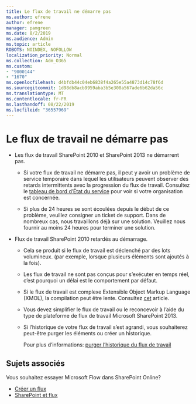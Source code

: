 ```yaml
---
title: Le flux de travail ne démarre pas
ms.author: efrene
author: efrene
manager: pamgreen
ms.date: 8/2/2019
ms.audience: Admin
ms.topic: article
ROBOTS: NOINDEX, NOFOLLOW
localization_priority: Normal
ms.collection: Adm_O365
ms.custom:
- "9000144"
- "1670"
ms.openlocfilehash: d4bfdb44c04eb6838f4a265e55a4873d14c78f6d
ms.sourcegitcommit: 1d98db8acb9959aba3b5e308a567ade6b62da56c
ms.translationtype: MT
ms.contentlocale: fr-FR
ms.lasthandoff: 08/22/2019
ms.locfileid: "36557969"
---
```

# <a name="workflow-is-not-starting"></a>Le flux de travail ne démarre pas

- Les flux de travail SharePoint 2010 et SharePoint 2013 ne démarrent pas.

    - Si votre flux de travail ne démarre pas, il peut y avoir un problème de service temporaire dans lequel les utilisateurs peuvent observer des retards intermittents avec la progression du flux de travail. Consultez le [tableau de bord d’État du service](https:/admin.microsoft.com/AdminPortal/Home#/servicehealth) pour voir si votre organisation est concernée.

    - Si plus de 24 heures se sont écoulées depuis le début de ce problème, veuillez consigner un ticket de support. Dans de nombreux cas, nous travaillons déjà sur une solution. Veuillez nous fournir au moins 24 heures pour terminer une solution.

- Flux de travail SharePoint 2010 retardés au démarrage.

    - Cela se produit si le flux de travail est déclenché par des lots volumineux. (par exemple, lorsque plusieurs éléments sont ajoutés à la fois).

    - Les flux de travail ne sont pas conçus pour s’exécuter en temps réel, c’est pourquoi un délai est le comportement par défaut.

   -  Si le flux de travail est complexe Extensible Object Markup Language (XMOL), la compilation peut être lente. Consultez [cet](https://support.microsoft.com/en-us/kb/3043697) article.

    - Vous devez simplifier le flux de travail ou le reconcevoir à l’aide du type de plateforme de flux de travail Microsoft SharePoint 2013.

    - Si l’historique de votre flux de travail s’est agrandi, vous souhaiterez peut-être purger les éléments ou créer un historique.

        Pour plus d’informations: [purger l’historique du flux de travail](https://blogs.technet.microsoft.com/marj/2015/08/07/sharepoint-2010-workflows-best-practice-purge-workflow-history-list-items/)


## <a name="related-topics"></a>Sujets associés
Vous souhaitez essayer Microsoft Flow dans SharePoint Online?
- [Créer un flux](https://support.office.com/article/Create-a-flow-for-a-list-or-library-in-SharePoint-Online-or-OneDrive-for-Business-a9c3e03b-0654-46af-a254-20252e580d01) 
- [SharePoint et flux](https://flow.microsoft.com/blog/sharepoint-and-flow/) 


